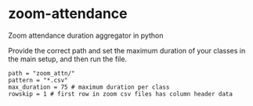 # zoom-attendance
Zoom attendance duration aggregator in python

Provide the correct path and set the maximum duration of your classes in the main setup, and then run the file.

    path = "zoom_attn/"
    pattern = "*.csv"
    max_duration = 75 # maximum duration per class
    rowskip = 1 # first row in zoom csv files has column header data

